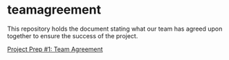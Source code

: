 # teamagreement
This repository holds the document stating what our team has agreed upon together to ensure the success of the project. 

[Project Prep #1: Team Agreement](projectprep1-teamagreement.pdf)
